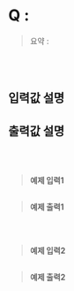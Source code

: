 # Q : 

> 요약 : 


<br><br>

## 입력값 설명



## 출력값 설명

<br><br>

> **예제 입력1**
```

```

> **예제 출력1**
```

```
<br>

> **예제 입력2**
```

```

> **예제 출력2**
```

```